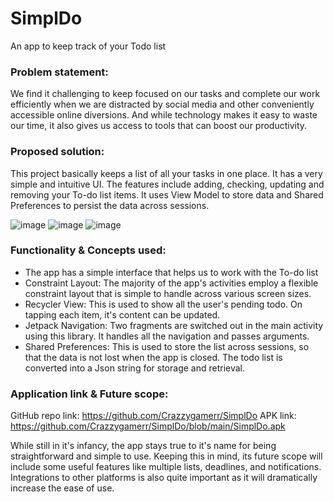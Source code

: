 # SimplDo
An app to keep track of your Todo list

### Problem statement:
We find it challenging to keep focused on our tasks and complete our work efficiently when we are distracted by social media and other conveniently accessible online diversions. And while technology makes it easy to waste our time, it also gives us access to tools that can boost our productivity. 

### Proposed solution:
This project basically keeps a list of all your tasks in one place. It has a very simple and intuitive UI. The features include adding, checking, updating and removing your To-do list items. It uses View Model to store data and Shared Preferences to persist the data across sessions. 

![image](https://user-images.githubusercontent.com/45452035/148634168-6f1d3fb1-0078-4eba-993d-dbf3e1834c8d.png)
![image](https://user-images.githubusercontent.com/45452035/148634175-083d08f4-af2d-44c8-b4c4-90e8f3563ace.png)
![image](https://user-images.githubusercontent.com/45452035/148634178-35936631-07fc-4ebc-aeec-79e9c06f94ff.png)

### Functionality & Concepts used:
- The app has a simple interface that helps us to work with the To-do list
- Constraint Layout: The majority of the app's activities employ a flexible constraint layout that is simple to handle across various screen sizes.
- Recycler View: This is used to show all the user's pending todo. On tapping each item, it's content can be updated. 
- Jetpack Navigation: Two fragments are switched out in the main activity using this library. It handles all the navigation and passes arguments.
- Shared Preferences: This is used to store the list across sessions, so that the data is not lost when the app is closed. The todo list is converted into a Json string for storage and retrieval.

### Application link & Future scope:
GitHub repo link: https://github.com/Crazzygamerr/SimplDo
APK link: https://github.com/Crazzygamerr/SimplDo/blob/main/SimplDo.apk

While still in it's infancy, the app stays true to it's name for being straightforward and simple to use. Keeping this in mind, its future scope will include some useful features like multiple lists, deadlines, and notifications. Integrations to other platforms is also quite important as it will dramatically increase the ease of use.
